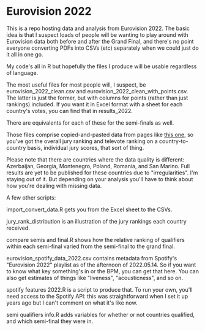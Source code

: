 # Eurovision 2022

This is a repo hosting data and analysis from Eurovision 2022. The basic idea is that I suspect loads of people will be wanting to play around with Eurovision data both before and after the Grand Final, and there's no point everyone converting PDFs into CSVs (etc) separately when we could just do it all in one go.

My code's all in R but hopefully the files I produce will be usable regardless of language.

The most useful files for most people will, I suspect, be eurovision_2022_clean.csv and eurovision_2022_clean_with_points.csv. The latter is just the former, but with columns for points (rather than just rankings) included. If you want it in Excel format with a sheet for each country's votes, you can find that in results_2022.

There are equivalents for each of these for the semi-finals as well.

Those files comprise copied-and-pasted data from pages like [this one](https://eurovision.tv/event/turin-2022/grand-final/results/albania), so you've got the overall jury ranking and televote ranking on a country-to-country basis, individual jury scores, that sort of thing.

Please note that there are countries where the data quality is different: Azerbaijan, Georgia, Montenegro, Poland, Romania, and San Marino. Full results are yet to be published for these countries due to "irregularities". I'm staying out of it. But depending on your analysis you'll have to think about how you're dealing with missing data.

A few other scripts:

import_convert_data.R gets you from the Excel sheet to the CSVs. 

jury_rank_distribution is an illustration of the jury rankings each country received.

compare semis and final.R shows how the relative ranking of qualifiers within each semi-final varied from the semi-final to the grand final.

eurovision_spotify_data_2022.csv contains metadata from Spotify's "Eurovision 2022" playlist as of the afternoon of 2022.05.14. So if you want to know what key something's in or the BPM, you can get that here. You can also get estimates of things like "liveness", "acousticness", and so on. 

spotify features 2022.R is a script to produce that. To run your own, you'll need access to the Spotify API: this was straightforward when I set it up years ago but I can't comment on what it's like now.

semi qualifiers info.R adds variables for whether or not countries qualified, and which semi-final they were in.
